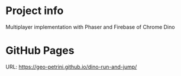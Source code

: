 # Project info
Multiplayer implementation with Phaser and Firebase of Chrome Dino

# GitHub Pages
URL: https://geo-petrini.github.io/dino-run-and-jump/
